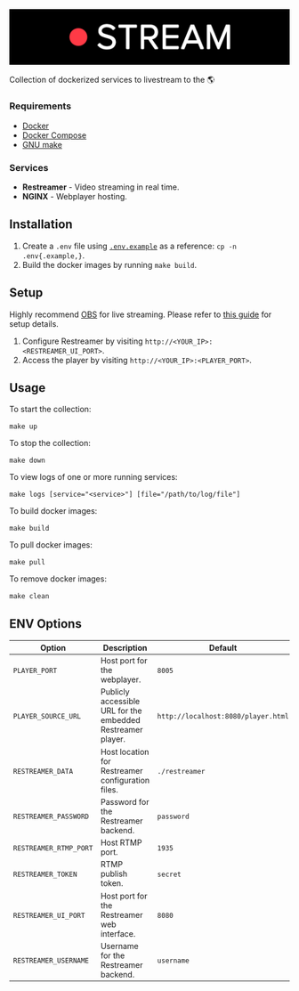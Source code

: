 <img src="logo/logo.png" />

Collection of dockerized services to livestream to the 🌎

### Requirements

- [Docker](https://www.docker.com/get-started)
- [Docker Compose](https://docs.docker.com/compose/)
- [GNU make](https://www.gnu.org/software/make/)

### Services

- **Restreamer** - Video streaming in real time.
- **NGINX** - Webplayer hosting.

## Installation

1. Create a `.env` file using [`.env.example`](.env.example) as a reference: `cp -n .env{.example,}`.
2. Build the docker images by running `make build`.

## Setup

Highly recommend [OBS](https://obsproject.com/) for live streaming. Please refer to [this guide](https://datarhei.github.io/restreamer/docs/guides-obs.html) for setup details.

1. Configure Restreamer by visiting `http://<YOUR_IP>:<RESTREAMER_UI_PORT>`.
2. Access the player by visiting `http://<YOUR_IP>:<PLAYER_PORT>`.

## Usage

To start the collection:

```
make up
```

To stop the collection:

```
make down
```

To view logs of one or more running services:

```
make logs [service="<service>"] [file="/path/to/log/file"]
```

To build docker images:

```
make build
```

To pull docker images:

```
make pull
```

To remove docker images:

```
make clean
```

## ENV Options

| Option                 | Description                                                 | Default                             |
| ---------------------- | ----------------------------------------------------------- | ----------------------------------- |
| `PLAYER_PORT`          | Host port for the webplayer.                                | `8005`                              |
| `PLAYER_SOURCE_URL`    | Publicly accessible URL for the embedded Restreamer player. | `http://localhost:8080/player.html` |
| `RESTREAMER_DATA`      | Host location for Restreamer configuration files.           | `./restreamer`                      |
| `RESTREAMER_PASSWORD`  | Password for the Restreamer backend.                        | `password`                          |
| `RESTREAMER_RTMP_PORT` | Host RTMP port.                                             | `1935`                              |
| `RESTREAMER_TOKEN`     | RTMP publish token.                                         | `secret`                            |
| `RESTREAMER_UI_PORT`   | Host port for the Restreamer web interface.                 | `8080`                              |
| `RESTREAMER_USERNAME`  | Username for the Restreamer backend.                        | `username`                          |
